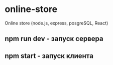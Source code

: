 # online-store
Online store (node.js, express, posgreSQL, React)

## npm run dev - запуск сервера

## npm start - запуск клиента
